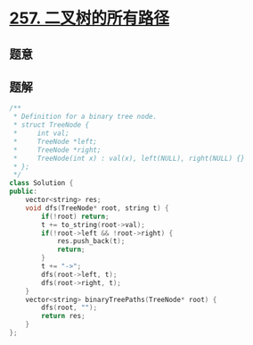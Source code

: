 #  [257. 二叉树的所有路径](https://leetcode-cn.com/problems/binary-tree-paths/)

## 题意



## 题解



```c++
/**
 * Definition for a binary tree node.
 * struct TreeNode {
 *     int val;
 *     TreeNode *left;
 *     TreeNode *right;
 *     TreeNode(int x) : val(x), left(NULL), right(NULL) {}
 * };
 */
class Solution {
public:
    vector<string> res;
    void dfs(TreeNode* root, string t) {
        if(!root) return;
        t += to_string(root->val);
        if(!root->left && !root->right) {
            res.push_back(t);
            return;
        }
        t += "->";
        dfs(root->left, t);
        dfs(root->right, t);
    }
    vector<string> binaryTreePaths(TreeNode* root) {
        dfs(root, "");
        return res;
    }
};
```



```python3

```

